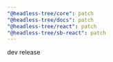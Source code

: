 ```yaml
---
"@headless-tree/core": patch
"@headless-tree/docs": patch
"@headless-tree/react": patch
"@headless-tree/sb-react": patch
---
```


dev release
